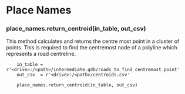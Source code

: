 # Place Names

### place_names.return_centroid(in_table, out_csv)

This method calculates and returns the centre most point in a cluster
of points. This is required to find the centremost node of a polyline
which represents a road centreline. 

        in_table = r'<drive>:/<path>/intermediate.gdb/roads_to_find_centremost_point'
        out_csv  = r'<drive>:/<path>/centroids.csv'

        place_names.return_centroid(in_table, out_csv)

